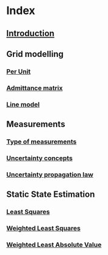 # Index

## [Introduction](/Docs/Theory/SEintro.md)

## Grid modelling
### [Per Unit](/Docs/Theory/PerUnit.md)
### [Admittance matrix](/Docs/Theory/AdmittanceMatrix.md)
### [Line model](/Docs/Theory/LineModel.md)

## Measurements
### [Type of measurements](/Docs/Theory/Measurements.md)
### [Uncertainty concepts](/Docs/Theory/Uncertainty.md)
### [Uncertainty propagation law](/Docs/Theory/UncPropagation.md)

## Static State Estimation
### [Least Squares](/Docs/Theory/LSnotes.md)
### [Weighted Least Squares](/Docs/Theory/WLSnotes.md)
### [Weighted Least Absolute Value](/Docs/Theory/WLAVnotes.md)



